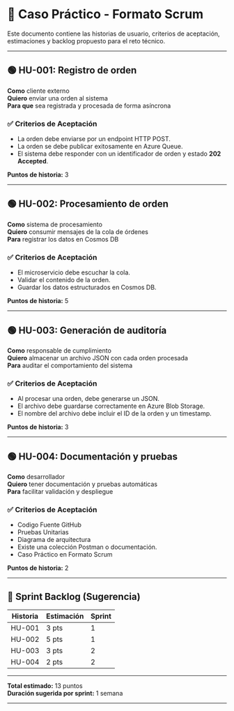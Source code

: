 # 📄 Caso Práctico - Formato Scrum

Este documento contiene las historias de usuario, criterios de aceptación, estimaciones y backlog propuesto para el reto técnico.

---

## 🟢 HU-001: Registro de orden

**Como** cliente externo  
**Quiero** enviar una orden al sistema  
**Para que** sea registrada y procesada de forma asíncrona

### ✅ Criterios de Aceptación
- La orden debe enviarse por un endpoint HTTP POST.
- La orden se debe publicar exitosamente en Azure Queue.
- El sistema debe responder con un identificador de orden y estado **202 Accepted**.

**Puntos de historia:** 3

---

## 🟢 HU-002: Procesamiento de orden

**Como** sistema de procesamiento  
**Quiero** consumir mensajes de la cola de órdenes  
**Para** registrar los datos en Cosmos DB

### ✅ Criterios de Aceptación
- El microservicio debe escuchar la cola.
- Validar el contenido de la orden.
- Guardar los datos estructurados en Cosmos DB.

**Puntos de historia:** 5

---

## 🟢 HU-003: Generación de auditoría

**Como** responsable de cumplimiento  
**Quiero** almacenar un archivo JSON con cada orden procesada  
**Para** auditar el comportamiento del sistema

### ✅ Criterios de Aceptación
- Al procesar una orden, debe generarse un JSON.
- El archivo debe guardarse correctamente en Azure Blob Storage.
- El nombre del archivo debe incluir el ID de la orden y un timestamp.

**Puntos de historia:** 3

---

## 🟢 HU-004: Documentación y pruebas

**Como** desarrollador  
**Quiero** tener documentación y pruebas automáticas  
**Para** facilitar validación y despliegue

### ✅ Criterios de Aceptación
- Codigo Fuente GitHub
- Pruebas Unitarias
- Diagrama de arquitectura
- Existe una colección Postman o documentación.
- Caso Práctico en Formato Scrum

**Puntos de historia:** 2

---

## 📌 Sprint Backlog (Sugerencia)

| Historia | Estimación | Sprint |
|----------|------------|--------|
| HU-001   | 3 pts      | 1      |
| HU-002   | 5 pts      | 1      |
| HU-003   | 3 pts      | 2      |
| HU-004   | 2 pts      | 2      |

---

**Total estimado:** 13 puntos  
**Duración sugerida por sprint:** 1 semana

---
